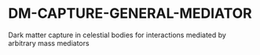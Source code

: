 # DM-CAPTURE-GENERAL-MEDIATOR
Dark matter capture in celestial bodies for interactions mediated by arbitrary mass mediators
